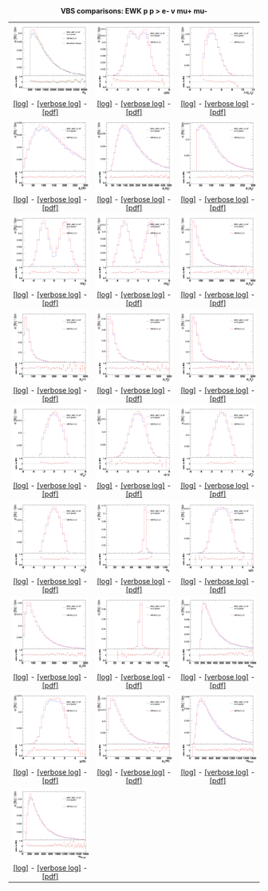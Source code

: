 <body>
  <div style="text-align: center;"><b>VBS comparisons: EWK p p > e- v mu+ mu-</b></div>
  <table>
  <tr style="text-align: center;">
    <td style="text-align: center;">
        <img src="plots/hmqq.png" class="autoResizeImage" /><br/>
        <a href="logs/hmqq_event_info.log">[log]</a> - 
        <a href="logs/hmqq_event_info-verbose.log">[verbose log]</a> - 
        <a href="plots/hmqq.pdf">[pdf]</a>
    </td>
    <td style="text-align: center;">
        <img src="plots/heta.png" class="autoResizeImage" /><br/>
        <a href="logs/heta_event_info.log">[log]</a> - 
        <a href="logs/heta_event_info-verbose.log">[verbose log]</a> - 
        <a href="plots/heta.pdf">[pdf]</a>
    </td>
    <td style="text-align: center;">
        <img src="plots/hdeta.png" class="autoResizeImage" /><br/>
        <a href="logs/hdeta_event_info.log">[log]</a> - 
        <a href="logs/hdeta_event_info-verbose.log">[verbose log]</a> - 
        <a href="plots/hdeta.pdf">[pdf]</a>
    </td>
  </tr>
  <tr style="text-align: center;">
    <td style="text-align: center;">
        <img src="plots/hpt.png" class="autoResizeImage" /><br/>
        <a href="logs/hpt_event_info.log">[log]</a> - 
        <a href="logs/hpt_event_info-verbose.log">[verbose log]</a> - 
        <a href="plots/hpt.pdf">[pdf]</a>
    </td>
    <td style="text-align: center;">
        <img src="plots/hptq1.png" class="autoResizeImage" /><br/>
        <a href="logs/hptq1_event_info.log">[log]</a> - 
        <a href="logs/hptq1_event_info-verbose.log">[verbose log]</a> - 
        <a href="plots/hptq1.pdf">[pdf]</a>
    </td>
    <td style="text-align: center;">
        <img src="plots/hptq2.png" class="autoResizeImage" /><br/>
        <a href="logs/hptq2_event_info.log">[log]</a> - 
        <a href="logs/hptq2_event_info-verbose.log">[verbose log]</a> - 
        <a href="plots/hptq2.pdf">[pdf]</a>
    </td>
  </tr>
  <tr style="text-align: center;">
    <td style="text-align: center;">
        <img src="plots/hetaq1.png" class="autoResizeImage" /><br/>
        <a href="logs/hetaq1_event_info.log">[log]</a> - 
        <a href="logs/hetaq1_event_info-verbose.log">[verbose log]</a> - 
        <a href="plots/hetaq1.pdf">[pdf]</a>
    </td>
    <td style="text-align: center;">
        <img src="plots/hetaq2.png" class="autoResizeImage" /><br/>
        <a href="logs/hetaq2_event_info.log">[log]</a> - 
        <a href="logs/hetaq2_event_info-verbose.log">[verbose log]</a> - 
        <a href="plots/hetaq2.pdf">[pdf]</a>
    </td>
    <td style="text-align: center;">
        <img src="plots/hptlw.png" class="autoResizeImage" /><br/>
        <a href="logs/hptlw_event_info.log">[log]</a> - 
        <a href="logs/hptlw_event_info-verbose.log">[verbose log]</a> - 
        <a href="plots/hptlw.pdf">[pdf]</a>
    </td>
  </tr>
  <tr style="text-align: center;">
    <td style="text-align: center;">
        <img src="plots/hptnw.png" class="autoResizeImage" /><br/>
        <a href="logs/hptnw_event_info.log">[log]</a> - 
        <a href="logs/hptnw_event_info-verbose.log">[verbose log]</a> - 
        <a href="plots/hptnw.pdf">[pdf]</a>
    </td>
    <td style="text-align: center;">
        <img src="plots/hptzp.png" class="autoResizeImage" /><br/>
        <a href="logs/hptzp_event_info.log">[log]</a> - 
        <a href="logs/hptzp_event_info-verbose.log">[verbose log]</a> - 
        <a href="plots/hptzp.pdf">[pdf]</a>
    </td>
    <td style="text-align: center;">
        <img src="plots/hptzm.png" class="autoResizeImage" /><br/>
        <a href="logs/hptzm_event_info.log">[log]</a> - 
        <a href="logs/hptzm_event_info-verbose.log">[verbose log]</a> - 
        <a href="plots/hptzm.pdf">[pdf]</a>
    </td>
  </tr>
  <tr style="text-align: center;">
    <td style="text-align: center;">
        <img src="plots/hetalw.png" class="autoResizeImage" /><br/>
        <a href="logs/hetalw_event_info.log">[log]</a> - 
        <a href="logs/hetalw_event_info-verbose.log">[verbose log]</a> - 
        <a href="plots/hetalw.pdf">[pdf]</a>
    </td>
    <td style="text-align: center;">
        <img src="plots/hetanw.png" class="autoResizeImage" /><br/>
        <a href="logs/hetanw_event_info.log">[log]</a> - 
        <a href="logs/hetanw_event_info-verbose.log">[verbose log]</a> - 
        <a href="plots/hetanw.pdf">[pdf]</a>
    </td>
    <td style="text-align: center;">
        <img src="plots/hetazp.png" class="autoResizeImage" /><br/>
        <a href="logs/hetazp_event_info.log">[log]</a> - 
        <a href="logs/hetazp_event_info-verbose.log">[verbose log]</a> - 
        <a href="plots/hetazp.pdf">[pdf]</a>
    </td>
  </tr>
  <tr style="text-align: center;">
    <td style="text-align: center;">
        <img src="plots/hetazm.png" class="autoResizeImage" /><br/>
        <a href="logs/hetazm_event_info.log">[log]</a> - 
        <a href="logs/hetazm_event_info-verbose.log">[verbose log]</a> - 
        <a href="plots/hetazm.pdf">[pdf]</a>
    </td>
    <td style="text-align: center;">
        <img src="plots/hmz.png" class="autoResizeImage" /><br/>
        <a href="logs/hmz_event_info.log">[log]</a> - 
        <a href="logs/hmz_event_info-verbose.log">[verbose log]</a> - 
        <a href="plots/hmz.pdf">[pdf]</a>
    </td>
    <td style="text-align: center;">
        <img src="plots/hyz.png" class="autoResizeImage" /><br/>
        <a href="logs/hyz_event_info.log">[log]</a> - 
        <a href="logs/hyz_event_info-verbose.log">[verbose log]</a> - 
        <a href="plots/hyz.pdf">[pdf]</a>
    </td>
  </tr>
  <tr style="text-align: center;">
    <td style="text-align: center;">
        <img src="plots/hptz.png" class="autoResizeImage" /><br/>
        <a href="logs/hptz_event_info.log">[log]</a> - 
        <a href="logs/hptz_event_info-verbose.log">[verbose log]</a> - 
        <a href="plots/hptz.pdf">[pdf]</a>
    </td>
    <td style="text-align: center;">
        <img src="plots/hmw.png" class="autoResizeImage" /><br/>
        <a href="logs/hmw_event_info.log">[log]</a> - 
        <a href="logs/hmw_event_info-verbose.log">[verbose log]</a> - 
        <a href="plots/hmw.pdf">[pdf]</a>
    </td>
    <td style="text-align: center;">
        <img src="plots/hmwz.png" class="autoResizeImage" /><br/>
        <a href="logs/hmwz_event_info.log">[log]</a> - 
        <a href="logs/hmwz_event_info-verbose.log">[verbose log]</a> - 
        <a href="plots/hmwz.pdf">[pdf]</a>
    </td>
  </tr>
  <tr style="text-align: center;">
    <td style="text-align: center;">
        <img src="plots/hyw.png" class="autoResizeImage" /><br/>
        <a href="logs/hyw_event_info.log">[log]</a> - 
        <a href="logs/hyw_event_info-verbose.log">[verbose log]</a> - 
        <a href="plots/hyw.pdf">[pdf]</a>
    </td>
    <td style="text-align: center;">
        <img src="plots/hptw.png" class="autoResizeImage" /><br/>
        <a href="logs/hptw_event_info.log">[log]</a> - 
        <a href="logs/hptw_event_info-verbose.log">[verbose log]</a> - 
        <a href="plots/hptw.pdf">[pdf]</a>
    </td>
    <td style="text-align: center;">
        <img src="plots/hmwq1.png" class="autoResizeImage" /><br/>
        <a href="logs/hmwq1_event_info.log">[log]</a> - 
        <a href="logs/hmwq1_event_info-verbose.log">[verbose log]</a> - 
        <a href="plots/hmwq1.pdf">[pdf]</a>
    </td>
  </tr>
  <tr style="text-align: center;">
    <td style="text-align: center;">
        <img src="plots/hmwq2.png" class="autoResizeImage" /><br/>
        <a href="logs/hmwq2_event_info.log">[log]</a> - 
        <a href="logs/hmwq2_event_info-verbose.log">[verbose log]</a> - 
        <a href="plots/hmwq2.pdf">[pdf]</a>
    </td>
</body>
